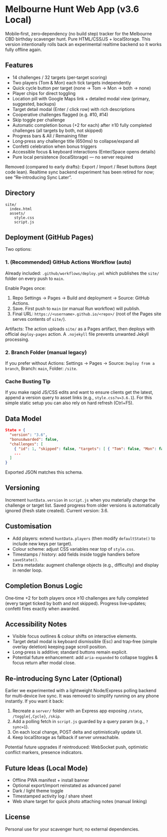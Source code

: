 # Melbourne Hunt Web App (v3.6 Local)

Mobile‑first, zero‑dependency (no build step) tracker for the Melbourne CBD birthday scavenger hunt. Pure HTML/CSS/JS + localStorage. This version intentionally rolls back an experimental realtime backend so it works fully offline again.

## Features

- 14 challenges / 32 targets (per‑target scoring)
- Two players (Tom & Mon) each tick targets independently
- Quick cycle button per target (none → Tom → Mon → both → none)
- Player chips for direct toggling
- Location pill with Google Maps link + detailed modal view (primary, suggested, backups)
- Target detail modal (Enter / click row) with rich descriptions
- Cooperative challenges flagged (e.g. #10, #14)
- Skip toggle per challenge
- Automatic completion bonus (+2 for each) after ≥10 fully completed challenges (all targets by both, not skipped)
- Progress bars & All / Remaining filter
- Long‑press any challenge title (650ms) to collapse/expand all
- Confetti celebration when bonus triggers
- Accessible focus & keyboard interactions (Enter/Space opens details)
- Pure local persistence (localStorage) — no server required

Removed (compared to early drafts): Export / Import / Reset buttons (kept code lean). Realtime sync backend experiment has been retired for now; see “Re‑introducing Sync Later”.

## Directory

```text
site/
  index.html
  assets/
    style.css
    script.js
```

## Deployment (GitHub Pages)

Two options:

### 1. (Recommended) GitHub Actions Workflow (auto)

Already included: `.github/workflows/deploy.yml` which publishes the `site/` folder on every push to `main`.

Enable Pages once:
1. Repo Settings → Pages → Build and deployment → Source: GitHub Actions.
2. Save. First push to `main` (or manual Run workflow) will publish.
3. Final URL: `https://<username>.github.io/<repo>/` (root of the Pages site serves contents of `site/`).

Artifacts: The action uploads `site/` as a Pages artifact, then deploys with official `deploy-pages` action. A `.nojekyll` file prevents unwanted Jekyll processing.

### 2. Branch Folder (manual legacy)

If you prefer without Actions: Settings → Pages → Source: `Deploy from a branch`, Branch: `main`, Folder: `/site`.

### Cache Busting Tip

If you make rapid JS/CSS edits and want to ensure clients get the latest, append a version query to asset links (e.g., `style.css?v=3.6.1`). For this simple static setup you can also rely on hard refresh (Ctrl+F5).

## Data Model

```json
State = {
  "version": "3.6",
  "bonusAwarded": false,
  "challenges": [
    { "id": 1, "skipped": false, "targets": [ { "Tom": false, "Mon": false }, ... ] },
    ...
  ]
}
```

Exported JSON matches this schema.

## Versioning

Increment `huntData.version` in `script.js` when you materially change the challenge or target list. Saved progress from older versions is automatically ignored (fresh state created). Current version: 3.6.

## Customisation

- Add players: extend `huntData.players` (then modify `defaultState()` to include new keys per target).
- Colour scheme: adjust CSS variables near top of `style.css`.
- Timestamps / history: add fields inside toggle handlers before `saveState()`.
- Extra metadata: augment challenge objects (e.g., difficulty) and display in render loop.

## Completion Bonus Logic

One‑time +2 for both players once ≥10 challenges are fully completed (every target ticked by both and not skipped). Progress live‑updates; confetti fires exactly when awarded.

## Accessibility Notes

- Visible focus outlines & colour shifts on interactive elements.
- Target detail modal is keyboard dismissible (Esc) and trap‑free (simple overlay deletion) keeping page scroll position.
- Long‑press is additive; standard buttons remain explicit.
- Potential future enhancement: add `aria-expanded` to collapse toggles & focus return after modal close.

## Re‑introducing Sync Later (Optional)

Earlier we experimented with a lightweight Node/Express polling backend for multi‑device live sync. It was removed to simplify running on any phone instantly. If you want it back:

1. Recreate a `server/` folder with an Express app exposing `/state`, `/toggle{,Cycle}`, `/skip`.
2. Add a polling fetch in `script.js` guarded by a query param (e.g., `?sync=1`).
3. On each local change, POST delta and optimistically update UI.
4. Keep localStorage as fallback if server unreachable.

Potential future upgrades if reintroduced: WebSocket push, optimistic conflict markers, presence indicators.

## Future Ideas (Local Mode)

- Offline PWA manifest + install banner
- Optional export/import reinstated as advanced panel
- Dark / light theme toggle
- Timestamped activity log / share sheet
- Web share target for quick photo attaching notes (manual linking)

## License

Personal use for your scavenger hunt; no external dependencies.
